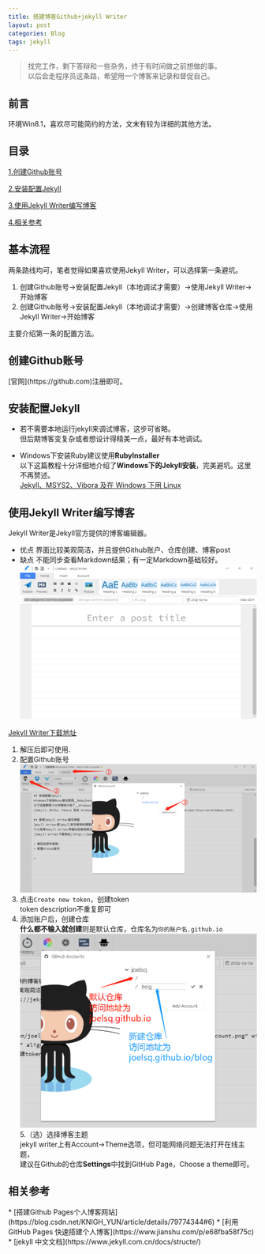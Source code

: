 ```yaml
---
title: 搭建博客Github+jekyll Writer
layout: post
categories: Blog
tags: jekyll
---
```

> 找完工作，剩下答辩和一些杂务，终于有时间做之前想做的事。  
> 以后会走程序员这条路，希望用一个博客来记录和督促自己。  

## 前言  
环境Win8.1，喜欢尽可能简约的方法，文末有较为详细的其他方法。

## 目录  
[1.创建Github账号](#1)  

[2.安装配置Jekyll](#2)  

[3.使用Jekyll Writer编写博客](#3)  

[4.相关参考](#4)    


## 基本流程  
两条路线均可，笔者觉得如果喜欢使用Jekyll Writer，可以选择第一条避坑。
1. 创建Github账号->安装配置Jekyll（本地调试才需要）->使用Jekyll Writer->开始博客
2. 创建Github账号->安装配置Jekyll（本地调试才需要）->创建博客仓库->使用Jekyll Writer->开始博客

主要介绍第一条的配置方法。

<h2 id='1'> 创建Github账号 </h2>
[官网](https://github.com)注册即可。

<h2 id='2'> 安装配置Jekyll </h2>  

* 若不需要本地运行jekyll来调试博客，这步可省略。  
但后期博客变复杂或者想设计得精美一点，最好有本地调试。  

* Windows下安装Ruby建议使用**RubyInstaller**  
以下这篇教程十分详细地介绍了**Windows下的Jekyll安装**，完美避坑。这里不再赘述。  
[Jekyll、MSYS2、Vibora 及在 Windows 下用 Linux](https://kaffa.im/jekyll-msys2-vibora-and-use-linux-on-windows.html)  

<h2 id='3'> 使用Jekyll Writer编写博客 </h2>  
Jekyll Writer是Jekyll官方提供的博客编辑器。  

* 优点
界面比较美观简洁，并且提供Github账户、仓库创建、博客post
* 缺点
不能同步查看Markdown结果；有一定Markdown基础较好。
![Image Title](https://raw.githubusercontent.com/joelsq/joelsq.github.io/master/img/buildBlog-why-jekyllWriter.png)
  
[Jekyll Writer下载地址](http://jekyllwriter.com/)

1. 解压后即可使用.
2. 配置Github账号  
![配置Github账号](https://github.com/joelsq/joelsq.github.io/raw/master/img/buildBlog-sett_account.png)
3. 点击`Create new token`，创建token  
token description不重复即可
4. 添加账户后，创建仓库  
**什么都不输入就创建**则是默认仓库，仓库名为`你的账户名.github.io`  
![创建仓库](https://github.com/joelsq/joelsq.github.io/raw/master/img/buildBolg-new-resp.png)
5.（选）选择博客主题  
jekyll writer上有Account->Theme选项，但可能网络问题无法打开在线主题，  
建议在Github的仓库**Settings**中找到GitHub Page，Choose a theme即可。

<h2 id='4'> 相关参考  </h2>  
* [搭建Github Pages个人博客网站](https://blog.csdn.net/KNIGH_YUN/article/details/79774344#6)  
* [利用 GitHub Pages 快速搭建个人博客](https://www.jianshu.com/p/e68fba58f75c)  
* [jekyll 中文文档](https://www.jekyll.com.cn/docs/structe/)